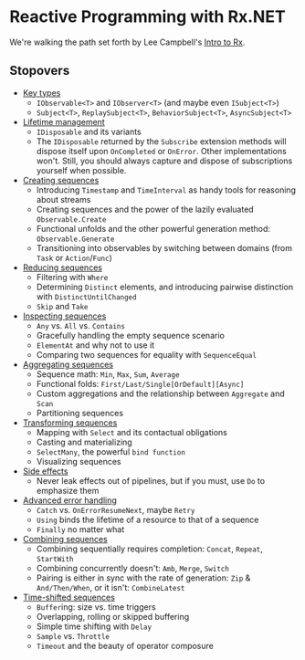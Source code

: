 # Reactive Programming with Rx.NET

We're walking the path set forth by Lee Campbell's [Intro to Rx].

## Stopovers

* [Key types]
    * `IObservable<T>` and `IObserver<T>` (and maybe even `ISubject<T>`)
    * `Subject<T>`, `ReplaySubject<T>`, `BehaviorSubject<T>`, `AsyncSubject<T>`
* [Lifetime management]
    * `IDisposable` and its variants
    * The `IDisposable` returned by the `Subscribe` extension methods will dispose itself upon `OnCompleted` or `OnError`. Other implementations won't. Still, you should always capture and dispose of subscriptions yourself when possible.
* [Creating sequences]
    * Introducing `Timestamp` and `TimeInterval` as handy tools for reasoning about streams
    * Creating sequences and the power of the lazily evaluated `Observable.Create`
    * Functional unfolds and the other powerful generation method: `Observable.Generate`
    * Transitioning into observables by switching between domains (from `Task` or `Action`/`Func`)
* [Reducing sequences]
    * Filtering with `Where`
    * Determining `Distinct` elements, and introducing pairwise distinction with `DistinctUntilChanged`
    * `Skip` and `Take`
* [Inspecting sequences]
    * `Any` vs. `All` vs. `Contains`
    * Gracefully handling the empty sequence scenario
    * `ElementAt` and why not to use it
    * Comparing two sequences for equality with `SequenceEqual`
* [Aggregating sequences]
    * Sequence math: `Min`, `Max`, `Sum`, `Average`
    * Functional folds: `First/Last/Single[OrDefault][Async]`
    * Custom aggregations and the relationship between `Aggregate` and `Scan`
    * Partitioning sequences
* [Transforming sequences]
    * Mapping with `Select` and its contactual obligations
    * Casting and materializing
    * `SelectMany`, the powerful `bind function`
    * Visualizing sequences
* [Side effects]
    * Never leak effects out of pipelines, but if you must, use `Do` to emphasize them
* [Advanced error handling]
    * `Catch` vs. `OnErrorResumeNext`, maybe `Retry`
    * `Using` binds the lifetime of a resource to that of a sequence
    * `Finally` no matter what
* [Combining sequences]
    * Combining sequentially requires completion: `Concat`, `Repeat`, `StartWith`
    * Combining concurrently doesn't: `Amb`, `Merge`, `Switch`
    * Pairing is either in sync with the rate of generation: `Zip` & `And/Then/When`, or it isn't: `CombineLatest`
* [Time-shifted sequences]
    * `Buffer`ing: size vs. time triggers
    * Overlapping, rolling or skipped buffering
    * Simple time shifting with `Delay`
    * `Sample` vs. `Throttle`
    * `Timeout` and the beauty of operator composure

[Intro to Rx]: <http://introtorx.com/>
[Key types]: <https://github.com/panteamihai/workshop-rx/blob/master/RxWorkshop/KeyTypes.cs>
[Lifetime management]: <https://github.com/panteamihai/workshop-rx/blob/master/RxWorkshop/LifetimeManagement.cs>
[Creating sequences]: <https://github.com/panteamihai/workshop-rx/blob/master/RxWorkshop/CreatingSequences.cs>
[Reducing sequences]: <https://github.com/panteamihai/workshop-rx/blob/master/RxWorkshop/ReducingSequences.cs>
[Inspecting sequences]: <https://github.com/panteamihai/workshop-rx/blob/master/RxWorkshop/InspectingSequences.cs>
[Aggregating sequences]: <https://github.com/panteamihai/workshop-rx/blob/master/RxWorkshop/AggregatingSequences.cs>
[Transforming sequences]: <https://github.com/panteamihai/workshop-rx/blob/master/RxWorkshop/TransformingSequences.cs>
[Side effects]: <https://github.com/panteamihai/workshop-rx/blob/master/RxWorkshop/SideEffects.cs>
[Advanced error handling]: <https://github.com/panteamihai/workshop-rx/blob/master/RxWorkshop/AdvancedErrorHandling.cs>
[Combining sequences]: <https://github.com/panteamihai/workshop-rx/blob/master/RxWorkshop/CombiningSequences.cs>
[Time-shifted sequences]: <https://github.com/panteamihai/workshop-rx/blob/master/RxWorkshop/TimeshiftedSequences.cs>